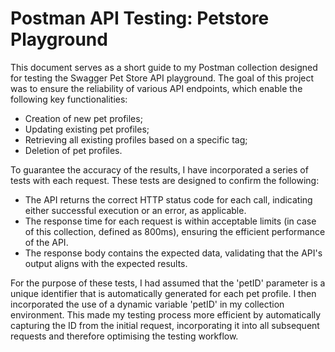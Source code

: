 # Postman API Testing: Petstore Playground

This document serves as a short guide to my Postman collection designed for testing the Swagger Pet Store API playground. The goal of this project was to ensure the reliability of various API endpoints, which enable the following key functionalities:
- Creation of new pet profiles;
- Updating existing pet profiles;
- Retrieving all existing profiles based on a specific tag;
- Deletion of pet profiles.

To guarantee the accuracy of the results, I have incorporated a series of tests with each request. These tests are designed to confirm the following:
- The API returns the correct HTTP status code for each call, indicating either successful execution or an error, as applicable.
- The response time for each request is within acceptable limits (in case of this collection, defined as 800ms), ensuring the efficient performance of the API.
- The response body contains the expected data, validating that the API's output aligns with the expected results.

For the purpose of these tests, I had assumed that the 'petID' parameter is a unique identifier that is automatically generated for each pet profile. I then incorporated the use of a dynamic variable 'petID' in my collection environment. This made my testing process more efficient by automatically capturing the ID from the initial request, incorporating it into all subsequent requests and therefore optimising the testing workflow.
